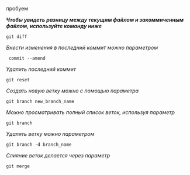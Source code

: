 пробуем

*__Чтобы увидеть разницу между текущим файлом и закоммиченным файлом, используйте команду ниже__*
```
git diff
```
*_Внести изменения в последний коммит можно параметром_*

```
 commit --amend 

 ```

*_Удалить последний коммит_*

```
git reset
```
*_Создать новую ветку можно с помощью параметра_*

```
git branch new_branch_name
```
*_Можно просматривать полный список веток, используя параметр_*
```
git branch
```
*_Удалить ветку можно параметром_*
```
git branch -d branch_name
```
*_Слияние веток делается через параметр_*
```
git merge
```
